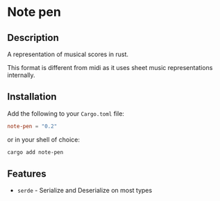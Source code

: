 # Note pen

## Description
A representation of musical scores in rust.

This format is different from midi as it uses sheet music representations internally.

## Installation

Add the following to your `Cargo.toml` file:

```toml
note-pen = "0.2"
```

or in your shell of choice:

```sh
cargo add note-pen
```

## Features
- `serde` - Serialize and Deserialize on most types
